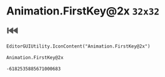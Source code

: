 # Animation.FirstKey@2x `32x32`
<img src="/img/Animation.FirstKey@2x.png" width=32 height=32>

``` CSharp
EditorGUIUtility.IconContent("Animation.FirstKey@2x")
```
```
Animation.FirstKey@2x
```
```
-6182535885671000683
```
